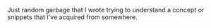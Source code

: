 Just random garbage that I wrote trying to understand a concept or snippets that I've acquired from somewhere.
